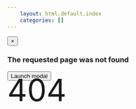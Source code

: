 ```yaml
---
    layout: html.default.index
    categories: []
---
```

<div id="modal-404" class="modal hide fade" tabindex="-1" role="dialog" aria-labelledby="myModalLabel" aria-hidden="true">
  <div class="modal-header">
    <button type="button" class="close" data-dismiss="modal" aria-hidden="true">&times;</button>
    <h3 id="myModalLabel"><i class="icon-warning-sign"></i> The requested page was not found</h3>
  </div>
  <div class="modal-body">
    <div style="position:relative; height:0; font-size:5em; text-shadow: 0 0 5 #fff">404</div>
    <i class="icon-exclamation-sign" style="font-size:11em"></i>
  </div>
</div>
<button type="button" data-toggle="modal" data-target="#modal-404">Launch modal</button>